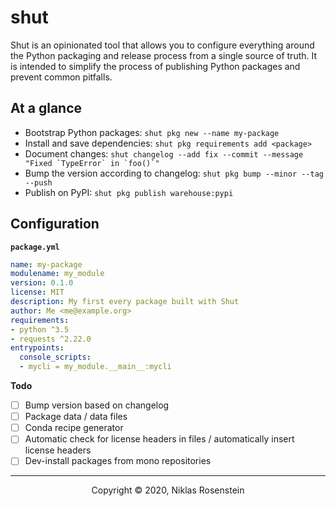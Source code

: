 # shut

Shut is an opinionated tool that allows you to configure everything around the Python
packaging and release process from a single source of truth. It is intended to simplify
the process of publishing Python packages and prevent common pitfalls.

## At a glance

* Bootstrap Python packages: `shut pkg new --name my-package`
* Install and save dependencies: `shut pkg requirements add <package>`
* Document changes: ``shut changelog --add fix --commit --message "Fixed `TypeError` in `foo()`"``
* Bump the version according to changelog: `shut pkg bump --minor --tag --push`
* Publish on PyPI: `shut pkg publish warehouse:pypi`

## Configuration

**`package.yml`**

```yml
name: my-package
modulename: my_module
version: 0.1.0
license: MIT
description: My first every package built with Shut
author: Me <me@example.org>
requirements:
- python ^3.5
- requests ^2.22.0
entrypoints:
  console_scripts:
  - mycli = my_module.__main__:mycli
```

__Todo__

* [ ] Bump version based on changelog
* [ ] Package data / data files
* [ ] Conda recipe generator
* [ ] Automatic check for license headers in files / automatically insert license headers
* [ ] Dev-install packages from mono repositories

---

<p align="center">Copyright &copy; 2020, Niklas Rosenstein</p>
